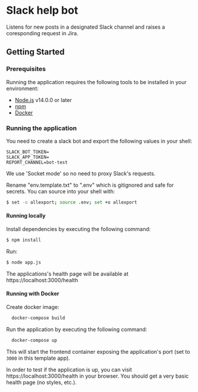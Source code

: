 # Slack help bot

Listens for new posts in a designated Slack channel and raises a coresponding request in Jira. 

## Getting Started

### Prerequisites

Running the application requires the following tools to be installed in your environment:

  * [Node.js](https://nodejs.org/) v14.0.0 or later
  * [npm](https://www.npmjs.com/)
  * [Docker](https://www.docker.com)

### Running the application

You need to create a slack bot and export the following values in your shell:

```shell
SLACK_BOT_TOKEN=
SLACK_APP_TOKEN=
REPORT_CHANNEL=bot-test
```

We use 'Socket mode' so no need to proxy Slack's requests.

Rename "env.template.txt" to ".env" which is gitignored and safe for secrets.
You can source into your shell with:

 ```bash
$ set -o allexport; source .env; set +o allexport
 ```

#### Running locally

Install dependencies by executing the following command:

 ```bash
$ npm install
 ```
Run:

```bash
$ node app.js
```

The applications's health page will be available at https://localhost:3000/health

#### Running with Docker

Create docker image:

```bash
  docker-compose build
```

Run the application by executing the following command:

```bash
  docker-compose up
```

This will start the frontend container exposing the application's port
(set to `3000` in this template app).

In order to test if the application is up, you can visit https://localhost:3000/health in your browser.
You should get a very basic health page (no styles, etc.).

